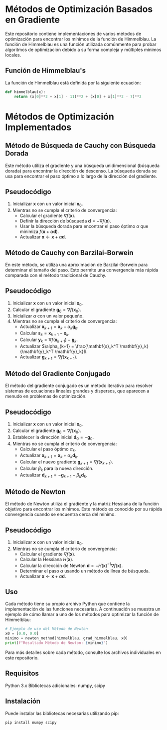 # Métodos de Optimización Basados en Gradiente

Este repositorio contiene implementaciones de varios métodos de optimización para encontrar los mínimos de la función de Himmelblau. La función de Himmelblau es una función utilizada comúnmente para probar algoritmos de optimización debido a su forma compleja y múltiples mínimos locales.

## Función de Himmelblau's

La función de Himmelblau está definida por la siguiente ecuación:

```python
def himmelblau(x):
    return (x[0]**2 + x[1] - 11)**2 + (x[0] + x[1]**2 - 7)**2
```
# Métodos de Optimización Implementados
## Método de Búsqueda de Cauchy con Búsqueda Dorada
Este método utiliza el gradiente y una búsqueda unidimensional (búsqueda dorada) para encontrar la dirección de descenso. La búsqueda dorada se usa para encontrar el paso óptimo a lo largo de la dirección del gradiente.

## Pseudocódigo

1. Inicializar $\mathbf{x}$ con un valor inicial $\mathbf{x}_0$.
2. Mientras no se cumpla el criterio de convergencia:
    - Calcular el gradiente $\nabla f(\mathbf{x})$.
    - Definir la dirección de búsqueda $\mathbf{d} = -\nabla f(\mathbf{x})$.
    - Usar la búsqueda dorada para encontrar el paso óptimo $\alpha$ que minimiza $f(\mathbf{x} + \alpha \mathbf{d})$.
    - Actualizar $\mathbf{x} \leftarrow \mathbf{x} + \alpha \mathbf{d}$.



## Método de Cauchy con Barzilai-Borwein
En este método, se utiliza una aproximación de Barzilai-Borwein para determinar el tamaño del paso. Esto permite una convergencia más rápida comparada con el método tradicional de Cauchy.

## Pseudocódigo
1. Inicializar $\mathbf{x}$ con un valor inicial $\mathbf{x}_0$.
2. Calcular el gradiente $\mathbf{g}_0 = \nabla f(\mathbf{x}_0)$.
3. Inicializar $\alpha$ con un valor pequeño.
4. Mientras no se cumpla el criterio de convergencia:
    - Actualizar $\mathbf{x}_{k+1} = \mathbf{x}_k - \alpha_k \mathbf{g}_k$.
    - Calcular $\mathbf{s}_k = \mathbf{x}_{k+1} - \mathbf{x}_k$.
    - Calcular $\mathbf{y}_k = \nabla f(\mathbf{x}_{k+1}) - \mathbf{g}_k$.
    - Actualizar $\alpha_{k+1} = \frac{\mathbf{s}_k^T \mathbf{y}_k}{\mathbf{y}_k^T \mathbf{y}_k}$.
    - Actualizar $\mathbf{g}_{k+1} = \nabla f(\mathbf{x}_{k+1})$.


## Método del Gradiente Conjugado
El método del gradiente conjugado es un método iterativo para resolver sistemas de ecuaciones lineales grandes y dispersos, que aparecen a menudo en problemas de optimización.

## Pseudocódigo
1. Inicializar $\mathbf{x}$ con un valor inicial $\mathbf{x}_0$.
2. Calcular el gradiente $\mathbf{g}_0 = \nabla f(\mathbf{x}_0)$.
3. Establecer la dirección inicial $\mathbf{d}_0 = -\mathbf{g}_0$.
4. Mientras no se cumpla el criterio de convergencia:
    - Calcular el paso óptimo $\alpha_k$.
    - Actualizar $\mathbf{x}_{k+1} = \mathbf{x}_k + \alpha_k \mathbf{d}_k$.
    - Calcular el nuevo gradiente $\mathbf{g}_{k+1} = \nabla f(\mathbf{x}_{k+1})$.
    - Calcular $\beta_k$ para la nueva dirección.
    - Actualizar $\mathbf{d}_{k+1} = -\mathbf{g}_{k+1} + \beta_k \mathbf{d}_k$.



## Método de Newton
El método de Newton utiliza el gradiente y la matriz Hessiana de la función objetivo para encontrar los mínimos. Este método es conocido por su rápida convergencia cuando se encuentra cerca del mínimo.

## Pseudocódigo
1. Inicializar $\mathbf{x}$ con un valor inicial $\mathbf{x}_0$.
2. Mientras no se cumpla el criterio de convergencia:
    - Calcular el gradiente $\nabla f(\mathbf{x})$.
    - Calcular la Hessiana $H(\mathbf{x})$.
    - Calcular la dirección de Newton $\mathbf{d} = -H(\mathbf{x})^{-1} \nabla f(\mathbf{x})$.
    - Determinar el paso $\alpha$ usando un método de línea de búsqueda.
    - Actualizar $\mathbf{x} \leftarrow \mathbf{x} + \alpha \mathbf{d}$.


## Uso
Cada método tiene su propio archivo Python que contiene la implementación de las funciones necesarias. A continuación se muestra un ejemplo de cómo llamar a uno de los métodos para optimizar la función de Himmelblau:

```python
# Ejemplo de uso del Método de Newton
x0 = [0.0, 0.0]
minimo = newton_method(himmelblau, grad_himmelblau, x0)
print(f"Resultado Método de Newton: {minimo}")
```
Para más detalles sobre cada método, consulte los archivos individuales en este repositorio.

## Requisitos
Python 3.x
Bibliotecas adicionales: numpy, scipy

## Instalación
Puede instalar las bibliotecas necesarias utilizando pip:

```bash
pip install numpy scipy
```